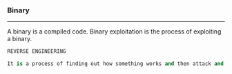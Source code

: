 ### Binary

---

A binary is a compiled code. Binary exploitation is the process of exploiting a binary.

```py
REVERSE ENGINEERING

It is a process of finding out how something works and then attack and reverse it to get the desired output or flag in our case.
```



